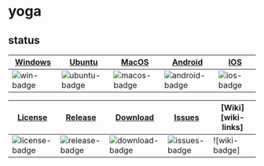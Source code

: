 # yoga

## status

| [Windows][win-link]| [Ubuntu][ubuntu-link]|[MacOS][macos-link]|[Android][android-link]|[IOS][ios-link]|
|---------------|---------------|-----------------|-----------------|----------------|
| ![win-badge]  | ![ubuntu-badge]      | ![macos-badge] |![android-badge]   |![ios-badge]   |

|[License][license-link]| [Release][release-link]|[Download][download-link]|[Issues][issues-link]|[Wiki][wiki-links]|
|-----------------|-----------------|-----------------|-----------------|-----------------|
|![license-badge] |![release-badge] | ![download-badge]|![issues-badge]|![wiki-badge]|

[win-link]: https://github.com/iminders/yoga/actions?query=workflow%3AWindows "WindowsAction"
[win-badge]: https://github.com/iminders/yoga/workflows/Windows/badge.svg  "Windows"

[ubuntu-link]: https://github.com/iminders/yoga/actions?query=workflow%3AUbuntu "UbuntuAction"
[ubuntu-badge]: https://github.com/iminders/yoga/workflows/Ubuntu/badge.svg "Ubuntu"

[macos-link]: https://github.com/iminders/yoga/actions?query=action%3AMacOS "MacOSAction"
[macos-badge]: https://github.com/iminders/yoga/actions/workflows/macos.yml/badge.svg "MacOS"

[android-link]: https://github.com/iminders/yoga/actions?query=workflow%3AAndroid "AndroidAction"
[android-badge]: https://github.com/iminders/yoga/workflows/Android/badge.svg "Android"

[ios-link]: https://github.com/iminders/yoga/actions?query=workflow%3AIOS "IOSAction"
[ios-badge]: https://github.com/iminders/yoga/workflows/IOS/badge.svg "IOS"

[release-link]: https://github.com/iminders/yoga/releases "Release status"
[release-badge]: https://img.shields.io/github/release/jaredtao/HelloActions-Qt.svg?style=flat-square "Release status"

[download-link]: https://github.com/iminders/yoga/releases/latest "Download status"
[download-badge]: https://img.shields.io/github/downloads/jaredtao/HelloActions-Qt/total.svg?style=flat-square "Download status"

[license-link]: https://github.com/iminders/yoga/blob/master/LICENSE "LICENSE"
[license-badge]: https://img.shields.io/badge/license-MIT-blue.svg "MIT"

[issues-link]: https://github.com/iminders/yoga/issues "Issues"
[issues-badge]: https://img.shields.io/badge/github-issues-red.svg?maxAge=60 "Issues"
